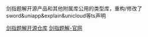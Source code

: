 剑指题解开源产品和其他附属库公用的类型库，重构/修改了sword&uniapp&explain&unicloud等ts声明

[剑指题解开源仓库](https://github.com/swordCodePractice)
[剑指题解-官网](https://swordcodepractice.github.io/website/#/)
